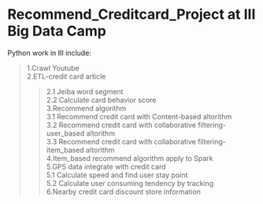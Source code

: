 # Recommend_Creditcard_Project at III Big Data Camp
Python work in III include:
>1.Crawl Youtube  
>2.ETL-credit card article  
>>2.1 Jeiba word segment  
>>2.2 Calculate card behavior score  
>3.Recommend algorithm  
>>3.1 Recommend credit card with Content-based altorithm  
>>3.2 Recommend credit card with collaborative filtering-user_based altorithm  
>>3.3 Recommend credit card with collaborative filtering-item_based altorithm  
>4.Item_based recommend algorithm apply to Spark  
>5.GPS data integrate with credit card  
>>5.1 Calculate speed and find user stay point  
>>5.2 Calculate user consuming tendency by tracking  
>6.Nearby credit card discount store information  
